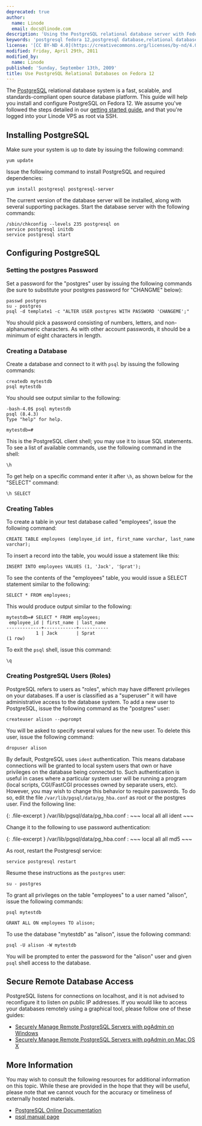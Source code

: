 ```yaml
---
deprecated: true
author:
  name: Linode
  email: docs@linode.com
description: 'Using the PostgreSQL relational database server with Fedora 12.'
keywords: 'postgresql fedora 12,postgresql database,relational database'
license: '[CC BY-ND 4.0](https://creativecommons.org/licenses/by-nd/4.0)'
modified: Friday, April 29th, 2011
modified_by:
  name: Linode
published: 'Sunday, September 13th, 2009'
title: Use PostgreSQL Relational Databases on Fedora 12
---
```




The [PostgreSQL](http://www.postgresql.org/) relational database system is a fast, scalable, and standards-compliant open source database platform. This guide will help you install and configure PostgreSQL on Fedora 12. We assume you've followed the steps detailed in our [getting started guide](/docs/getting-started/), and that you're logged into your Linode VPS as root via SSH.

Installing PostgreSQL
---------------------

Make sure your system is up to date by issuing the following command:

    yum update

Issue the following command to install PostgreSQL and required dependencies:

    yum install postgresql postgresql-server 

The current version of the database server will be installed, along with several supporting packages. Start the database server with the following commands:

    /sbin/chkconfig --levels 235 postgresql on
    service postgresql initdb
    service postgresql start 

Configuring PostgreSQL
----------------------

### Setting the postgres Password

Set a password for the "postgres" user by issuing the following commands (be sure to substitute your postgres password for "CHANGME" below):

    passwd postgres
    su - postgres
    psql -d template1 -c "ALTER USER postgres WITH PASSWORD 'CHANGEME';"

You should pick a password consisting of numbers, letters, and non-alphanumeric characters. As with other account passwords, it should be a minimum of eight characters in length.

### Creating a Database

Create a database and connect to it with `psql` by issuing the following commands:

    createdb mytestdb 
    psql mytestdb 

You should see output similar to the following:

    -bash-4.0$ psql mytestdb 
    psql (8.4.3)
    Type "help" for help.

    mytestdb=#

This is the PostgreSQL client shell; you may use it to issue SQL statements. To see a list of available commands, use the following command in the shell:

    \h

To get help on a specific command enter it after `\h`, as shown below for the "SELECT" command:

    \h SELECT

### Creating Tables

To create a table in your test database called "employees", issue the following command:

    CREATE TABLE employees (employee_id int, first_name varchar, last_name varchar); 

To insert a record into the table, you would issue a statement like this:

    INSERT INTO employees VALUES (1, 'Jack', 'Sprat'); 

To see the contents of the "employees" table, you would issue a SELECT statement similar to the following:

    SELECT * FROM employees; 

This would produce output similar to the following:

    mytestdb=# SELECT * FROM employees; 
     employee_id | first_name | last_name 
    -------------+------------+-----------
               1 | Jack       | Sprat
    (1 row)

To exit the `psql` shell, issue this command:

    \q 

### Creating PostgreSQL Users (Roles)

PostgreSQL refers to users as "roles", which may have different privileges on your databases. If a user is classified as a "superuser" it will have administrative access to the database system. To add a new user to PostgreSQL, issue the following command as the "postgres" user:

    createuser alison --pwprompt 

You will be asked to specify several values for the new user. To delete this user, issue the following command:

    dropuser alison 

By default, PostgreSQL uses `ident` authentication. This means database connections will be granted to local system users that own or have privileges on the database being connected to. Such authentication is useful in cases where a particular system user will be running a program (local scripts, CGI/FastCGI processes owned by separate users, etc). However, you may wish to change this behavior to require passwords. To do so, edit the file `/var/lib/pgsql/data/pg_hba.conf` as root or the postgres user. Find the following line:

{: .file-excerpt }
/var/lib/pgsql/data/pg\_hba.conf
:   ~~~
    local all all ident
    ~~~

Change it to the following to use password authentication:

{: .file-excerpt }
/var/lib/pgsql/data/pg\_hba.conf
:   ~~~
    local all all md5
    ~~~

As root, restart the Postgresql service:

    service postgresql restart

Resume these instructions as the `postgres` user:

    su - postgres 

To grant all privileges on the table "employees" to a user named "alison", issue the following commands:

    psql mytestdb 

    GRANT ALL ON employees TO alison; 

To use the database "mytestdb" as "alison", issue the following command:

    psql -U alison -W mytestdb 

You will be prompted to enter the password for the "alison" user and given `psql` shell access to the database.

Secure Remote Database Access
-----------------------------

PostgreSQL listens for connections on localhost, and it is not advised to reconfigure it to listen on public IP addresses. If you would like to access your databases remotely using a graphical tool, please follow one of these guides:

-   [Securely Manage Remote PostgreSQL Servers with pgAdmin on Windows](/docs/databases/postgresql/pgadmin-windows)
-   [Securely Manage Remote PostgreSQL Servers with pgAdmin on Mac OS X](/docs/databases/postgresql/pgadmin-macos-x)

More Information
----------------

You may wish to consult the following resources for additional information on this topic. While these are provided in the hope that they will be useful, please note that we cannot vouch for the accuracy or timeliness of externally hosted materials.

- [PostgreSQL Online Documentation](http://www.postgresql.org/docs/)
- [psql manual page](http://www.rootr.net/man/man/psql/1)



